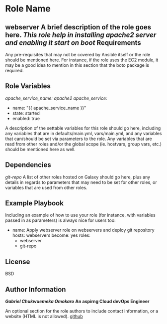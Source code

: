 Role Name
=========
**webserver**
A brief description of the role goes here.
*This role help in installing apache2 server and enabling it start on boot*
Requirements
------------

Any pre-requisites that may not be covered by Ansible itself or the role should be mentioned here. For instance, if the role uses the EC2 module, it may be a good idea to mention in this section that the boto package is required.

Role Variables
--------------
*apache_service_name: apache2*
*apache_service:*
  - name: "{{ apache_service_name }}"
  - state: started
  - enabled: true  


A description of the settable variables for this role should go here, including any variables that are in defaults/main.yml, vars/main.yml, and any variables that can/should be set via parameters to the role. Any variables that are read from other roles and/or the global scope (ie. hostvars, group vars, etc.) should be mentioned here as well.

Dependencies
------------
*git-repo*
A list of other roles hosted on Galaxy should go here, plus any details in regards to parameters that may need to be set for other roles, or variables that are used from other roles.

Example Playbook
----------------

Including an example of how to use your role (for instance, with variables passed in as parameters) is always nice for users too:

- name: Apply webserver role on webservers and deploy git repository
  hosts: webservers
  become: yes
  roles:
    - webserver
    - git-repo

License
-------

BSD

Author Information
------------------
***Gabriel Chukwuemeka Omokaro***
**An aspirng Cloud devOps Engineer**

An optional section for the role authors to include contact information, or a website (HTML is not allowed).
[github](https://github.com/omokarogabriel)